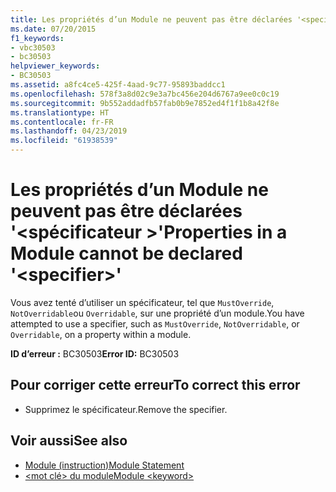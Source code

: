 ```yaml
---
title: Les propriétés d’un Module ne peuvent pas être déclarées '<specifier>'
ms.date: 07/20/2015
f1_keywords:
- vbc30503
- bc30503
helpviewer_keywords:
- BC30503
ms.assetid: a8fc4ce5-425f-4aad-9c77-95893baddcc1
ms.openlocfilehash: 578f3a8d02c9e3a7bc456e204d6767a9ee0c0c19
ms.sourcegitcommit: 9b552addadfb57fab0b9e7852ed4f1f1b8a42f8e
ms.translationtype: HT
ms.contentlocale: fr-FR
ms.lasthandoff: 04/23/2019
ms.locfileid: "61938539"
---
```

# <a name="properties-in-a-module-cannot-be-declared-specifier"></a><span data-ttu-id="f5ac6-102">Les propriétés d’un Module ne peuvent pas être déclarées '\<spécificateur >'</span><span class="sxs-lookup"><span data-stu-id="f5ac6-102">Properties in a Module cannot be declared '\<specifier>'</span></span>
<span data-ttu-id="f5ac6-103">Vous avez tenté d’utiliser un spécificateur, tel que `MustOverride`, `NotOverridable`ou `Overridable`, sur une propriété d’un module.</span><span class="sxs-lookup"><span data-stu-id="f5ac6-103">You have attempted to use a specifier, such as `MustOverride`, `NotOverridable`, or `Overridable`, on a property within a module.</span></span>  
  
 <span data-ttu-id="f5ac6-104">**ID d’erreur :** BC30503</span><span class="sxs-lookup"><span data-stu-id="f5ac6-104">**Error ID:** BC30503</span></span>  
  
## <a name="to-correct-this-error"></a><span data-ttu-id="f5ac6-105">Pour corriger cette erreur</span><span class="sxs-lookup"><span data-stu-id="f5ac6-105">To correct this error</span></span>  
  
- <span data-ttu-id="f5ac6-106">Supprimez le spécificateur.</span><span class="sxs-lookup"><span data-stu-id="f5ac6-106">Remove the specifier.</span></span>  
  
## <a name="see-also"></a><span data-ttu-id="f5ac6-107">Voir aussi</span><span class="sxs-lookup"><span data-stu-id="f5ac6-107">See also</span></span>

- [<span data-ttu-id="f5ac6-108">Module (instruction)</span><span class="sxs-lookup"><span data-stu-id="f5ac6-108">Module Statement</span></span>](../../visual-basic/language-reference/statements/module-statement.md)
- [<span data-ttu-id="f5ac6-109">\<mot clé> du module</span><span class="sxs-lookup"><span data-stu-id="f5ac6-109">Module \<keyword></span></span>](../../visual-basic/language-reference/modifiers/module-keyword.md)
